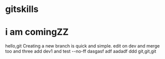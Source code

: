 # gitskills
# i am comingZZ
hello,git
Creating a new branch is quick and simple.
edit on dev and merge too and three
add dev1 and test --no-ff
dasgasf adf aadadf
ddd
git,git,git

